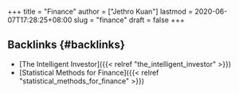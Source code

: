 +++
title = "Finance"
author = ["Jethro Kuan"]
lastmod = 2020-06-07T17:28:25+08:00
slug = "finance"
draft = false
+++

## Backlinks {#backlinks}

- [The Intelligent Investor]({{< relref "the_intelligent_investor" >}})
- [Statistical Methods for Finance]({{< relref "statistical_methods_for_finance" >}})
